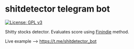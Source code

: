 # shitdetector telegram bot
[![License: GPL v3](https://img.shields.io/badge/License-GPLv3-blue.svg)](https://www.gnu.org/licenses/gpl-3.0)

Shitty stocks detector. Evaluates score using [Finindie](https://t.me/Finindie/767) method.

Live example --> https://t.me/shitdetector_bot

